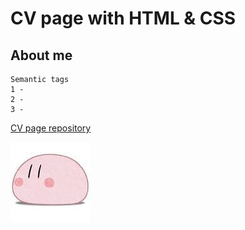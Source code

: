 # CV page with HTML & CSS

## About me

```
Semantic tags
1 -
2 -
3 -
```

[CV page repository](https://github.com/postodolearn/first-experience)

![image](/assets/profile-picture.jpg)

